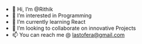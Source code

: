 - 👋 Hi, I’m @Rithik 
- 👀 I’m interested in Programming
- 🌱 I’m currently learning React
- 💞️ I’m looking to collaborate on innovative Projects
- 📫 You can reach me @ lastofera@gmail.com

<!---
RED5UN/RED5UN is a ✨ special ✨ repository because its `README.md` (this file) appears on your GitHub profile.
You can click the Preview link to take a look at your changes.
--->
